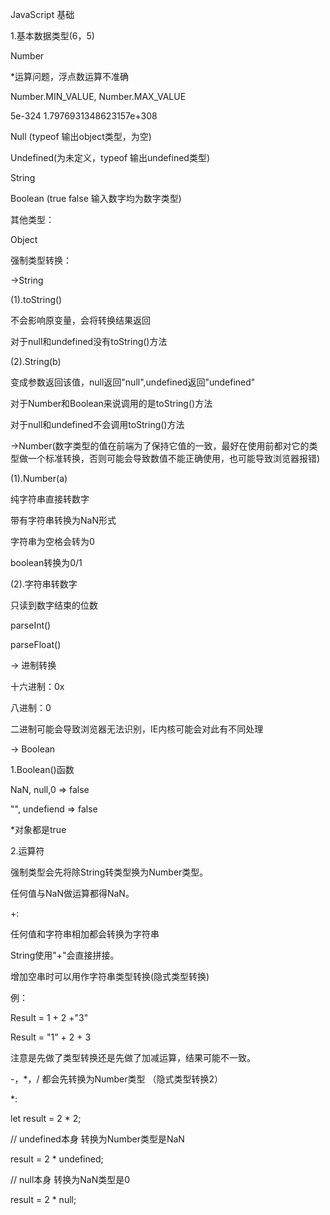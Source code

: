 JavaScript 基础

1.基本数据类型(6，5)

Number  

*运算问题，浮点数运算不准确

Number.MIN_VALUE, Number.MAX_VALUE

 5e-324 1.7976931348623157e+308

Null (typeof 输出object类型，为空)

Undefined(为未定义，typeof 输出undefined类型)

String

Boolean (true false 输入数字均为数字类型)



其他类型：

Object



强制类型转换：

->String

(1).toString()

不会影响原变量，会将转换结果返回

对于null和undefined没有toString()方法

(2).String(b)

变成参数返回该值，null返回"null",undefined返回"undefined"

对于Number和Boolean来说调用的是toString()方法

对于null和undefined不会调用toString()方法

->Number(数字类型的值在前端为了保持它值的一致，最好在使用前都对它的类型做一个标准转换，否则可能会导致数值不能正确使用，也可能导致浏览器报错)

(1).Number(a)

纯字符串直接转数字

带有字符串转换为NaN形式

字符串为空格会转为0

boolean转换为0/1

(2).字符串转数字

只读到数字结束的位数

parseInt()

parseFloat()

-> 进制转换

十六进制：0x

八进制：0

二进制可能会导致浏览器无法识别，IE内核可能会对此有不同处理

-> Boolean

1.Boolean()函数

NaN, null,0 => false

"", undefiend => false

*对象都是true

2.运算符

强制类型会先将除String转类型换为Number类型。

任何值与NaN做运算都得NaN。

+:

任何值和字符串相加都会转换为字符串

String使用"+"会直接拼接。

增加空串时可以用作字符串类型转换(隐式类型转换)

例：

Result = 1 + 2 +"3"

Result = "1" + 2 + 3

注意是先做了类型转换还是先做了加减运算，结果可能不一致。

-，*，/ 都会先转换为Number类型  （隐式类型转换2）

*: 

let result = 2 * 2;

// undefined本身 转换为Number类型是NaN

result = 2 * undefined;

// null本身 转换为NaN类型是0

result = 2 * null;





